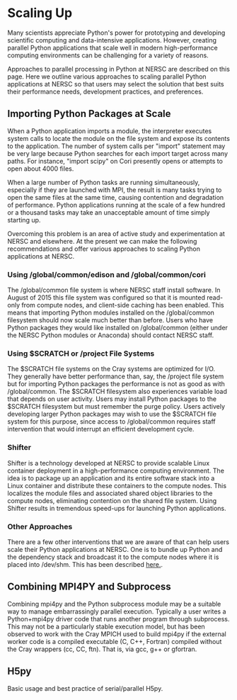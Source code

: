 # Scaling Up

Many scientists appreciate Python's power for prototyping and developing scientific computing and data-intensive applications.
  However, creating parallel Python applications that scale well in modern high-performance computing environments can be challenging for a variety of reasons.

Approaches to parallel processing in Python at NERSC are described on this page.
 Here we outline various approaches to scaling parallel Python applications at NERSC so that users may select the solution that best suits their performance needs, development practices, and preferences.

## Importing Python Packages at Scale

When a Python application imports a module, the interpreter executes system calls to locate the module on the file system and expose its contents to the application.
 The number of system calls per "import" statement may be very large because Python searches for each import target across many paths.
 For instance, "import scipy" on Cori presently opens or attempts to open about 4000 files.

When a large number of Python tasks are running simultaneously, especially if they are launched with MPI, the result is many tasks trying to open the same files at the same time, causing contention and degradation of performance.
 Python applications running at the scale of a few hundred or a thousand tasks may take an unacceptable amount of time simply starting up.

Overcoming this problem is an area of active study and experimentation at NERSC and elsewhere.
  At the present we can make the following recommendations and offer various approaches to scaling Python applications at NERSC.

### Using /global/common/edison and /global/common/cori

The /global/common file system is where NERSC staff install software.
In August of 2015 this file system was configured so that it is mounted read-only from compute nodes, and client-side caching has been enabled.
This means that importing Python modules installed on the /global/common filesystem should now scale much better than before.
Users who have Python packages they would like installed on /global/common (either under the NERSC Python modules or Anaconda) should contact NERSC staff.

### Using $SCRATCH or /project File Systems

The $SCRATCH file systems on the Cray systems are optimized for I/O.
They generally have better performance than, say, the /project file system but for importing Python packages the performance is not as good as with /global/common.
The $SCRATCH filesystem also experiences variable load that depends on user activity.
Users may install Python packages to the $SCRATCH filesystem but must remember the purge policy.
Users actively developing larger Python packages may wish to use the $SCRATCH file system for this purpose, since access to /global/common requires staff intervention that would interrupt an efficient development cycle.

### Shifter

Shifter is a technology developed at NERSC to provide scalable Linux container deployment in a high-performance computing environment.
The idea is to package up an application and its entire software stack into a Linux container and distribute these containers to the compute nodes.
This localizes the module files and associated shared object libraries to the compute nodes, eliminating contention on the shared file system.
Using Shifter results in tremendous speed-ups for launching Python applications.

### Other Approaches

There are a few other interventions that we are aware of that can help users scale their Python applications at NERSC.
One is to bundle up Python and the dependency stack and broadcast it to the compute nodes where it is placed into /dev/shm.
This has been described [here.](https://github.com/rainwoodman/python-mpi-bcast).

## Combining MPI4PY and Subprocess

Combining mpi4py and the Python subprocess module may be a suitable way to manage embarrassingly parallel execution. Typically a user writes a Python+mpi4py driver code that runs another program through subprocess.  This may not be a particularly stable execution model, but has been observed to work with the Cray MPICH used to build mpi4py if the external worker code is a compiled executable (C, C++, Fortran) compiled without the Cray wrappers (cc, CC, ftn).  That is, via gcc, g++ or gfortran.

## H5py

Basic usage and best practice of serial/parallel H5py.
